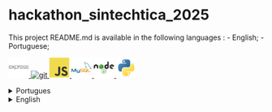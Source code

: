 # hackathon_sintechtica_2025
This project README.md is available in the following languages :
    - English;
    - Portuguese;


<p> <a href="https://expressjs.com" target="_blank" rel="noreferrer"> <img src="https://raw.githubusercontent.com/devicons/devicon/master/icons/express/express-original-wordmark.svg" alt="express" width="40" height="40"/> </a> <a href="https://git-scm.com/" target="_blank" rel="noreferrer"> <img src="https://www.vectorlogo.zone/logos/git-scm/git-scm-icon.svg" alt="git" width="40" height="40"/> </a> <a href="https://developer.mozilla.org/en-US/docs/Web/JavaScript" target="_blank" rel="noreferrer"> <img src="https://raw.githubusercontent.com/devicons/devicon/master/icons/javascript/javascript-original.svg" alt="javascript" width="40" height="40"/> </a> <a href="https://www.mysql.com/" target="_blank" rel="noreferrer"> <img src="https://raw.githubusercontent.com/devicons/devicon/master/icons/mysql/mysql-original-wordmark.svg" alt="mysql" width="40" height="40"/> </a> <a href="https://nodejs.org" target="_blank" rel="noreferrer"> <img src="https://raw.githubusercontent.com/devicons/devicon/master/icons/nodejs/nodejs-original-wordmark.svg" alt="nodejs" width="40" height="40"/> </a> <a href="https://www.python.org" target="_blank" rel="noreferrer"> <img src="https://raw.githubusercontent.com/devicons/devicon/master/icons/python/python-original.svg" alt="python" width="40" height="40"/> </a> </p>

<details>
    <summary open>Portugues</summary>

    Nossa submissão para a Hackathon Sintechtica 2025
    Um agente de IA utilizando o motor da DeepSeek AI, alimentado por um sistema RAG com paper, artigos academicos das seguintes áreas : Computação, Inteligencia Artificial, Biomedicina.

    ### Instalando dependencias do projeto : 
    No seu terminal ou ambiente python, entre no diretório deste projeto e rode: 

    ```bash
    <caminho_do_projeto> python wizard.py

    ```

    O wizard de instalação vai iniciar, aceite as condições e seu diretório agora terá as dependencias necessárias instaladas.

    ### Executando o servidor WEB

    Como executar:
    Certifique-se de que o MySQL está rodando

    Execute o servidor:

    ```bash
    node connect.mjs 
    Abra o navegador e acesse: http://localhost:3000/register
    ```


</details>
<details>
    <summary>English</summary>

    Our project submission for the 2025 Sintechtica Hackathon

    ### Installing project dependencies :
    In your terminal or python environment, enter in this project´s path and run:

    ```bash
    <project_path> python wizard.py

    ```

    The installation wizard will initiate, accept the conditions and your path will now have the needed dependencies installed.

    //todo : translate

</details>